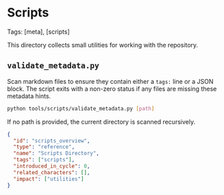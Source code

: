 # Scripts
Tags: [meta], [scripts]

This directory collects small utilities for working with the repository.

## `validate_metadata.py`

Scan markdown files to ensure they contain either a `tags:` line or a JSON block. The script exits with a non-zero status if any files are missing these metadata hints.

```bash
python tools/scripts/validate_metadata.py [path]
```

If no path is provided, the current directory is scanned recursively.

```json
{
  "id": "scripts_overview",
  "type": "reference",
  "name": "Scripts Directory",
  "tags": ["scripts"],
  "introduced_in_cycle": 0,
  "related_characters": [],
  "impact": ["utilities"]
}
```
